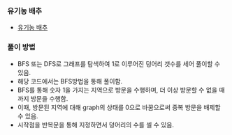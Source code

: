 ### 유기농 배추
- [유기농 배추](https://www.acmicpc.net/problem/1012)
### 풀이 방법
- BFS 또는 DFS로 그래프를 탐색하여 1로 이루어진 덩어리 갯수를 세어 풀이할 수 있음.
- 해당 코드에서는 BFS방법을 통해 풀이함.
- BFS를 통해 숫자 1을 가지는 지역으로 방문을 수행하며, 더 이상 방문할 수 없을 때까지 방문을 수행함.
- 이때, 방문된 지역에 대해 graph의 상태를 0으로 바꿈으로써 중복 방문을 배제할 수 있음.
- 시작점을 반복문을 통해 지정하면서 덩어리의 수를 셀 수 있음.
